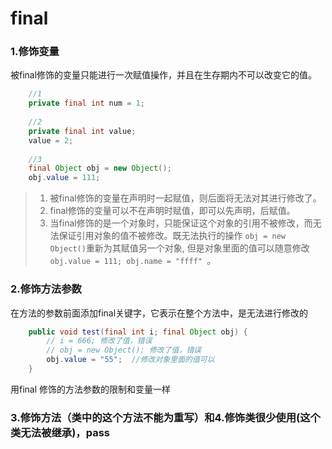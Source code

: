 # final
  
### 1.修饰变量
被final修饰的变量只能进行一次赋值操作，并且在生存期内不可以改变它的值。

```java
    //1
    private final int num = 1;
    
    //2
    private final int value;
    value = 2;
    
    //3
    final Object obj = new Object();
    obj.value = 111;
```
> 1. 被final修饰的变量在声明时一起赋值，则后面将无法对其进行修改了。
> 2. final修饰的变量可以不在声明时赋值，即可以先声明，后赋值。
> 3. 当final修饰的是一个对象时，只能保证这个对象的引用不被修改，而无法保证引用对象的值不被修改。既无法执行的操作 `obj = new Object()`重新为其赋值另一个对象, 但是对象里面的值可以随意修改`obj.value = 111; obj.name = "ffff" `。
  
### 2.修饰方法参数
在方法的参数前面添加final关键字，它表示在整个方法中，是无法进行修改的
```java
    public void test(final int i; final Object obj) {
        // i = 666; 修改了值，错误
        // obj = new Object(); 修改了值，错误
        obj.value = "55";  //修改对象里面的值可以
    }
```
用final 修饰的方法参数的限制和变量一样

### 3.修饰方法（类中的这个方法不能为重写）和4.修饰类很少使用(这个类无法被继承)，pass